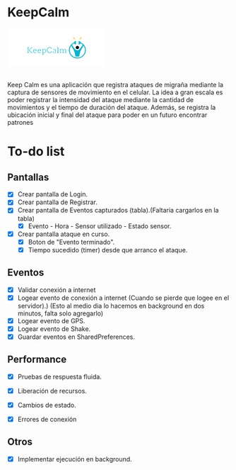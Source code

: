# KeepCalm
![banner](https://raw.githubusercontent.com/JuanCruzMonteros/Grupo_601/master/CODIGO/KeepCalm/app/src/main/res/drawable/logo.png)

##
Keep Calm es una aplicación que registra ataques de migraña mediante la captura de sensores de movimiento en el celular. La idea a gran escala es poder registrar la intensidad del ataque mediante la cantidad de movimientos y el tiempo de duración del ataque. Además, se registra la ubicación inicial y final del ataque para poder en un futuro encontrar patrones

# To-do list
## Pantallas
- [x] Crear pantalla de Login.
- [x] Crear pantalla de Registrar.
- [x] Crear pantalla de Eventos capturados (tabla).(Faltaria cargarlos en la tabla)
    - [x] Evento - Hora - Sensor utilizado - Estado sensor.
- [x] Crear pantalla ataque en curso.
    - [x] Boton de "Evento terminado".
    - [x] Tiempo sucedido (timer) desde que arranco el ataque.

## Eventos
- [x] Validar conexión a internet
- [x] Logear evento de conexión a internet (Cuando se pierde que logee en el servidor).)
    (Esto al medio dia lo hacemos en background en dos minutos, falta solo agregarlo)
- [x] Logear evento de GPS.
- [x] Logear evento de Shake.
- [x] Guardar eventos en SharedPreferences.

## Performance
- [x] Pruebas de respuesta fluida.
- [x] Liberación de recursos.
- [x] Cambios de estado.
- [x] Errores de conexión


## Otros
- [x] Implementar ejecución en background.


